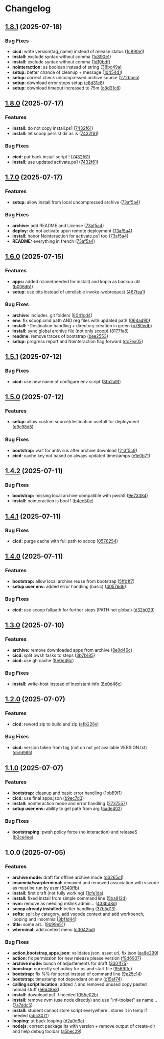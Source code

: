 # Changelog

## [1.8.1](https://github.com/ETML-INF/standard-toolset/compare/v1.8.0...v1.8.1) (2025-07-18)


### Bug Fixes

* **cicd:** write version(tag_name) instead of release status ([1c890e1](https://github.com/ETML-INF/standard-toolset/commit/1c890e12448ce8b0e4834461d4b22efa6a693829))
* **install:** exclude syntax without comma ([1c890e1](https://github.com/ETML-INF/standard-toolset/commit/1c890e12448ce8b0e4834461d4b22efa6a693829))
* **install:** exclude syntax without comma ([1d19bdf](https://github.com/ETML-INF/standard-toolset/commit/1d19bdf48616fde6aaeccae975bdaabbf3932a02))
* **nointeraction:** as boolean instead of string ([38bc49a](https://github.com/ETML-INF/standard-toolset/commit/38bc49a08db6704d751cc73d07714946cf75b39c))
* **setup:** better chance of cleanup + message ([1d454d1](https://github.com/ETML-INF/standard-toolset/commit/1d454d186c41105c5a0f192f9e60841ee3289f36))
* **setup:** correct check uncompressed archive source ([272bbea](https://github.com/ETML-INF/standard-toolset/commit/272bbeaab8c8f144059dfe763c15bebe6d736b77))
* **setup:** download error stops setup ([c8d31c8](https://github.com/ETML-INF/standard-toolset/commit/c8d31c859e6d7d988bb323a528f8e10f30305724))
* **setup:** download timeout increased to 75m ([c8d31c8](https://github.com/ETML-INF/standard-toolset/commit/c8d31c859e6d7d988bb323a528f8e10f30305724))

## [1.8.0](https://github.com/ETML-INF/standard-toolset/compare/v1.7.0...v1.8.0) (2025-07-17)


### Features

* **install:** do not copy install.ps1 ([7432f61](https://github.com/ETML-INF/standard-toolset/commit/7432f6116ec6cfdc01d79a86cfc0a7ee94faec5a))
* **install:** let scoop persist dir as is ([7432f61](https://github.com/ETML-INF/standard-toolset/commit/7432f6116ec6cfdc01d79a86cfc0a7ee94faec5a))


### Bug Fixes

* **cicd:** put back install script ! ([7432f61](https://github.com/ETML-INF/standard-toolset/commit/7432f6116ec6cfdc01d79a86cfc0a7ee94faec5a))
* **install:** use updated activate.ps1 ([7432f61](https://github.com/ETML-INF/standard-toolset/commit/7432f6116ec6cfdc01d79a86cfc0a7ee94faec5a))

## [1.7.0](https://github.com/ETML-INF/standard-toolset/compare/v1.6.0...v1.7.0) (2025-07-17)


### Features

* **setup:** allow install from local uncompressed archive ([73af5a4](https://github.com/ETML-INF/standard-toolset/commit/73af5a4aa90c68293cb58b4949a52594b1d2d508))


### Bug Fixes

* **archive:** add README and License ([73af5a4](https://github.com/ETML-INF/standard-toolset/commit/73af5a4aa90c68293cb58b4949a52594b1d2d508))
* **deploy:** do not activate upon remote deployment ([73af5a4](https://github.com/ETML-INF/standard-toolset/commit/73af5a4aa90c68293cb58b4949a52594b1d2d508))
* **install:** honor Nointeraction for activate.ps1 too ([73af5a4](https://github.com/ETML-INF/standard-toolset/commit/73af5a4aa90c68293cb58b4949a52594b1d2d508))
* **README:** everything in french ([73af5a4](https://github.com/ETML-INF/standard-toolset/commit/73af5a4aa90c68293cb58b4949a52594b1d2d508))

## [1.6.0](https://github.com/ETML-INF/standard-toolset/compare/v1.5.1...v1.6.0) (2025-07-15)


### Features

* **apps:** added rclone(needed for install) and kopia as backup util ([b006db1](https://github.com/ETML-INF/standard-toolset/commit/b006db1956c018781cde16f91065127aea18b766))
* **setup:** use bits instead of unreliable invoke-webrequest ([467faa1](https://github.com/ETML-INF/standard-toolset/commit/467faa158fafbd8a68a5c456a87a5552d11deb5b))


### Bug Fixes

* **archive:** includes .git folders ([8041cd4](https://github.com/ETML-INF/standard-toolset/commit/8041cd4aa8fae7b993af6aade281c318c6939fb6))
* **env:** fix scoop.cmd path AND reg files with updated path ([064ad90](https://github.com/ETML-INF/standard-toolset/commit/064ad905bad6675921cade24c75c54c8afbfa9b7))
* **install:** -Destination handling + directory creation in green ([b780edb](https://github.com/ETML-INF/standard-toolset/commit/b780edbd4c68c7620023f4e2dc35e2328ed6b320))
* **install:** sync global archive file (not only scoop) ([8177fa8](https://github.com/ETML-INF/standard-toolset/commit/8177fa878cc0b810cc204f0ac89f07c5e8c9fb75))
* **readme:** remove traces of bootstrap ([bee2553](https://github.com/ETML-INF/standard-toolset/commit/bee255326015c09ca84169ede8318c0699bfd38f))
* **setup:** progress report and Nointeraction flag forward ([dc7ea05](https://github.com/ETML-INF/standard-toolset/commit/dc7ea0501f8205aa65e765b132518726fce2c6c8))

## [1.5.1](https://github.com/ETML-INF/standard-toolset/compare/v1.5.0...v1.5.1) (2025-07-12)


### Bug Fixes

* **cicd:** use new name of configure env script ([3fb2a9f](https://github.com/ETML-INF/standard-toolset/commit/3fb2a9fe852942aa4c42377a953e63d062952d57))

## [1.5.0](https://github.com/ETML-INF/standard-toolset/compare/v1.4.2...v1.5.0) (2025-07-12)


### Features

* **setup:** allow custom source/destination usefull for deployment ([e9c98d5](https://github.com/ETML-INF/standard-toolset/commit/e9c98d59bbd92aa632548d4ba37d65b9cd6b05a3))


### Bug Fixes

* **bootstrap:** wait for antivirus after archive download ([213f5c9](https://github.com/ETML-INF/standard-toolset/commit/213f5c901b0929012c6c951d292d53fd27c96820))
* **cicd:** cache key not based on always updated timestamps ([e1e0b71](https://github.com/ETML-INF/standard-toolset/commit/e1e0b71931c74221b1c1d0864be10129f1fddf62))

## [1.4.2](https://github.com/ETML-INF/standard-toolset/compare/v1.4.1...v1.4.2) (2025-07-11)


### Bug Fixes

* **bootstrap:** missing local archive compatible with pwsh5 ([9e73384](https://github.com/ETML-INF/standard-toolset/commit/9e7338417cf79c12929909549de2fb716da7a220))
* **install:** nointeraction is bool ! ([b4ec50e](https://github.com/ETML-INF/standard-toolset/commit/b4ec50e2cca8caa2b1e70f4969dd0ed952377632))

## [1.4.1](https://github.com/ETML-INF/standard-toolset/compare/v1.4.0...v1.4.1) (2025-07-11)


### Bug Fixes

* **cicd:** purge cache with full path to scoop ([0576254](https://github.com/ETML-INF/standard-toolset/commit/0576254198f9ed9820bcc0cb680df8e827954b75))

## [1.4.0](https://github.com/ETML-INF/standard-toolset/compare/v1.3.0...v1.4.0) (2025-07-11)


### Features

* **bootstrap:** allow local archive reuse from bootstrap ([5ffb1f7](https://github.com/ETML-INF/standard-toolset/commit/5ffb1f7e4083d4c4a86c62cdb8b04ed69d9c8767))
* **setup user env:** added error handling (basic) ([40576d6](https://github.com/ETML-INF/standard-toolset/commit/40576d69f71bd2ba659d590a30c72ac16247d9a3))


### Bug Fixes

* **cicd:** use scoop fullpath for further steps (PATH not global) ([d32b029](https://github.com/ETML-INF/standard-toolset/commit/d32b0290f4f06b5933b3d659f804117edda29cfd))

## [1.3.0](https://github.com/ETML-INF/standard-toolset/compare/v1.2.0...v1.3.0) (2025-07-10)


### Features

* **archive:** remove downloaded apps from archive ([8e0d46c](https://github.com/ETML-INF/standard-toolset/commit/8e0d46cb4e1e41c475e3868da6a94aa4fc3d5415))
* **cicd:** split pwsh tasks to steps ([3b7b185](https://github.com/ETML-INF/standard-toolset/commit/3b7b185d50e7cba09b0d6ac8e6d1497630b466e9))
* **cicd:** use gh cache ([8e0d46c](https://github.com/ETML-INF/standard-toolset/commit/8e0d46cb4e1e41c475e3868da6a94aa4fc3d5415))


### Bug Fixes

* **install:** write-host instead of inexistant info ([8e0d46c](https://github.com/ETML-INF/standard-toolset/commit/8e0d46cb4e1e41c475e3868da6a94aa4fc3d5415))

## [1.2.0](https://github.com/ETML-INF/standard-toolset/compare/v1.1.0...v1.2.0) (2025-07-07)


### Features

* **cicd:** reword zip to build and zip ([afb228e](https://github.com/ETML-INF/standard-toolset/commit/afb228e96add216a4009ac10d0182cd7effae2af))


### Bug Fixes

* **cicd:** version taken from tag (not on not yet available VERSION.txt) ([dcfd965](https://github.com/ETML-INF/standard-toolset/commit/dcfd965b36be2bf56c2506891b11493e87ac5c2c))

## [1.1.0](https://github.com/ETML-INF/standard-toolset/compare/v1.0.0...v1.1.0) (2025-07-07)


### Features

* **bootstrap:** cleanup and basic error handling ([1bb89f1](https://github.com/ETML-INF/standard-toolset/commit/1bb89f1c9ff1997b6cbdcf60191264dca9e3171f))
* **cicd:** use final apps.json ([b9ec7d3](https://github.com/ETML-INF/standard-toolset/commit/b9ec7d3cd02637a15498a8469d683cdd6f018a3c))
* **install:** nointeraction mode and error handling ([2737557](https://github.com/ETML-INF/standard-toolset/commit/2737557f371a7bf52f32bb1178cad28ef0d80bd5))
* **setup user env:** ability to get path from arg ([5ade402](https://github.com/ETML-INF/standard-toolset/commit/5ade40222e187e1a47e4f4df5940a6fa98c5c540))


### Bug Fixes

* **bootstraping:** pwsh policy force (no interaction) and releaseS ([b3ce4ee](https://github.com/ETML-INF/standard-toolset/commit/b3ce4eed854800a0970284846e7c74ec379da2cf))

## 1.0.0 (2025-07-05)


### Features

* **archive mode:** draft for offline archive mode ([d3265c1](https://github.com/ETML-INF/standard-toolset/commit/d3265c10ded3d668ea1ea0e80d312df02e89db9e))
* **insomnia/warpterminal:** removed and removed association with vscode as must be run by user ([5340ffb](https://github.com/ETML-INF/standard-toolset/commit/5340ffbbbe8280ef5f81efe8e6dd4d9f0a09f9c2))
* **install:** first draft (not fully working) ([1cfe1da](https://github.com/ETML-INF/standard-toolset/commit/1cfe1da825cc88b53dc55e97326ce688a3207996))
* **install:** fixed install from simple command line ([5ba812d](https://github.com/ETML-INF/standard-toolset/commit/5ba812d152153ee6475be7bb8d9c0f29a4d13c5a))
* **nvm:** remove as needing mklink admin... ([433bd8d](https://github.com/ETML-INF/standard-toolset/commit/433bd8d375ea469f8cc11c52282d9f78f5fef03e))
* **scoop already installed:** better handling ([37b5d13](https://github.com/ETML-INF/standard-toolset/commit/37b5d1320455ab57b6a0ba17648f7135b912435a))
* **softs:** split by category, add vscode context and add workbench, looping and insomnia ([3bf1d44](https://github.com/ETML-INF/standard-toolset/commit/3bf1d4487fc655c196dfc04cbd55fb7f2d95d8f8))
* **title:** some art.. ([9b99e51](https://github.com/ETML-INF/standard-toolset/commit/9b99e5119387eedb08df1671c0d25bf828717320))
* **wterminal:** add context menu ([c3042bd](https://github.com/ETML-INF/standard-toolset/commit/c3042bd08b73cc41295f80490d386641e52e9a94))


### Bug Fixes

* **action,bootstrap,apps.json:** validates json, asset url, fix json ([aa8e299](https://github.com/ETML-INF/standard-toolset/commit/aa8e299e738b1176a733cf8e08eff4c3ceff2502))
* **action:** fix permission for new release please version ([f9d6937](https://github.com/ETML-INF/standard-toolset/commit/f9d6937b806b435184185b67202a912bc135fb38))
* **archive mode:** bunch of adjustements for draft ([3301f75](https://github.com/ETML-INF/standard-toolset/commit/3301f75d89d07c52b6a955fab76ea709b47ff84f))
* **boostrap:** correctly set policy for ps and start file ([9569ffc](https://github.com/ETML-INF/standard-toolset/commit/9569ffc8bbafdf9fa72a323c031e51b7f5bb4777))
* **bootstrap:** fix %% for script instead of command line ([9e25c14](https://github.com/ETML-INF/standard-toolset/commit/9e25c14bea399522f18578a5ba6635746d6a62c0))
* **bootstrap:** timestamp not dependant on env ([c15ef74](https://github.com/ETML-INF/standard-toolset/commit/c15ef7471c909af25a77b4846d107e46edf66d7f))
* **calling script location:** added .\ and removed unused copy pasted nomad stuff ([e6d48e3](https://github.com/ETML-INF/standard-toolset/commit/e6d48e31c3b5dccc60b6d0f6dfbab492b16b114e))
* **install:** download ps1 if needed ([055e02b](https://github.com/ETML-INF/standard-toolset/commit/055e02b49e9c59760eabdba955ccbc8c5694e098))
* **install:** remove nvm (use node directly) and use "inf-toolset" as name... ([7a7ddc5](https://github.com/ETML-INF/standard-toolset/commit/7a7ddc5d941cff1e85ce2424dec5c71d75d0dfb4))
* **install:** student cannot store script everywhere.. stores it in temp if needed ([abc3071](https://github.com/ETML-INF/standard-toolset/commit/abc30719d90aad582154b9421496dfd0d0de23f2))
* **looping:** ut back looping ([d2a0d6c](https://github.com/ETML-INF/standard-toolset/commit/d2a0d6c0d78dcfc6e3fe465646ac52546c855a99))
* **nodejs:** correct package lts with version + remove output of create-dir and help debug toolbar ([a5bec29](https://github.com/ETML-INF/standard-toolset/commit/a5bec2923214fd5ed5cc50ac7a208309f39e2970))
